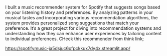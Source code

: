 I built a music recommender system for Spotify that suggests songs based on your listening history and preferences. By analyzing patterns in your musical tastes and incorporating various recommendation algorithms, the system provides personalized song suggestions that match your preference. It’s a great project for diving into recommendation systems and understanding how they can enhance user experiences by tailoring content to individual preferences.
CHeck this recommender from think link;

https://spotifymusic-ja5dsjuc6xfpckkux7dy4x.streamlit.app/
